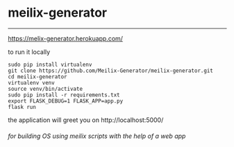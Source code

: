 # meilix-generator
------------------------------
https://melix-generator.herokuapp.com/


to run it locally

```
sudo pip install virtualenv
git clone https://github.com/Meilix-Generator/meilix-generator.git
cd meilix-generator
virtualenv venv
source venv/bin/activate
sudo pip install -r requirements.txt 
export FLASK_DEBUG=1 FLASK_APP=app.py 
flask run
```
the application will greet you on
         http://localhost:5000/




###### for building OS using meilix scripts with the help of a web app 
